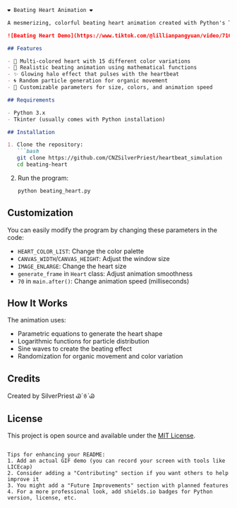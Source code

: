 ```markdown
❤️ Beating Heart Animation ❤️

A mesmerizing, colorful beating heart animation created with Python's Tkinter. This program generates a dynamic heart that pulsates with random color patterns, surrounded by a glowing halo effect.

![Beating Heart Demo](https://www.tiktok.com/@lillianpangyuan/video/7164773729732496641?is_from_webapp=1&sender_device=pc) 

## Features

- 🎨 Multi-colored heart with 15 different color variations
- 💓 Realistic beating animation using mathematical functions
- ✨ Glowing halo effect that pulses with the heartbeat
- 🌀 Random particle generation for organic movement
- 📝 Customizable parameters for size, colors, and animation speed

## Requirements

- Python 3.x
- Tkinter (usually comes with Python installation)

## Installation

1. Clone the repository:
   ```bash
   git clone https://github.com/CNZSilverPriest/heartbeat_simulation
   cd beating-heart
   ```

2. Run the program:
   ```bash
   python beating_heart.py
   ```

## Customization

You can easily modify the program by changing these parameters in the code:

- `HEART_COLOR_LIST`: Change the color palette
- `CANVAS_WIDTH`/`CANVAS_HEIGHT`: Adjust the window size
- `IMAGE_ENLARGE`: Change the heart size
- `generate_frame` in `Heart` class: Adjust animation smoothness
- `70` in `main.after()`: Change animation speed (milliseconds)

## How It Works

The animation uses:
- Parametric equations to generate the heart shape
- Logarithmic functions for particle distribution
- Sine waves to create the beating effect
- Randomization for organic movement and color variation

## Credits

Created by SilverPriest ᏊˊꈊˋᏊ

## License

This project is open source and available under the [MIT License](LICENSE).
```

Tips for enhancing your README:
1. Add an actual GIF demo (you can record your screen with tools like LICEcap)
2. Consider adding a "Contributing" section if you want others to help improve it
3. You might add a "Future Improvements" section with planned features
4. For a more professional look, add shields.io badges for Python version, license, etc.


